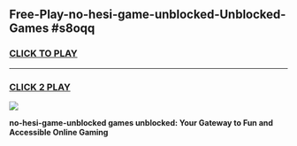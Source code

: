 
## Free-Play-no-hesi-game-unblocked-Unblocked-Games #s8oqq
<h3>
<a href="https://news.freeplayer.one?title=no-hesi-game-unblocked&ref=8M">CLICK TO PLAY</a></h3>
<hr>

<h3>
<a href="https://news.freeplayer.one?title=no-hesi-game-unblocked&ref=8M">CLICK 2 PLAY</a>
  
</h3>

<a href="https://news.freeplayer.one?title=no-hesi-game-unblocked&ref=8M"><img src="https://clearcache.store/games.png"></a>


**no-hesi-game-unblocked games unblocked: Your Gateway to Fun and Accessible Online Gaming**
